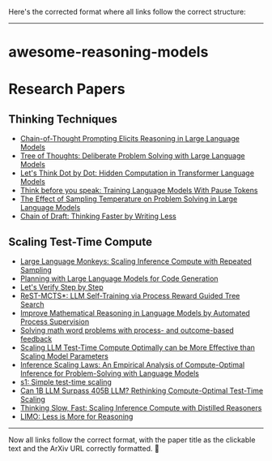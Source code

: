 Here's the corrected format where all links follow the correct structure:  

---

# awesome-reasoning-models  

# Research Papers  

## Thinking Techniques  

- [Chain-of-Thought Prompting Elicits Reasoning in Large Language Models](https://arxiv.org/abs/2201.11903)  
- [Tree of Thoughts: Deliberate Problem Solving with Large Language Models](https://arxiv.org/abs/2305.10601)  
- [Let's Think Dot by Dot: Hidden Computation in Transformer Language Models](https://arxiv.org/abs/2404.15758)  
- [Think before you speak: Training Language Models With Pause Tokens](https://arxiv.org/abs/2310.02226)  
- [The Effect of Sampling Temperature on Problem Solving in Large Language Models](https://arxiv.org/abs/2402.05201)  
- [Chain of Draft: Thinking Faster by Writing Less](https://arxiv.org/abs/2502.18600v2)  

## Scaling Test-Time Compute  

- [Large Language Monkeys: Scaling Inference Compute with Repeated Sampling](https://arxiv.org/abs/2407.21787)  
- [Planning with Large Language Models for Code Generation](https://arxiv.org/abs/2303.05510)  
- [Let's Verify Step by Step](https://arxiv.org/abs/2305.20050)  
- [ReST-MCTS*: LLM Self-Training via Process Reward Guided Tree Search](https://arxiv.org/abs/2406.03816)  
- [Improve Mathematical Reasoning in Language Models by Automated Process Supervision](https://arxiv.org/abs/2406.06592)  
- [Solving math word problems with process- and outcome-based feedback](https://arxiv.org/abs/2211.14275)  
- [Scaling LLM Test-Time Compute Optimally can be More Effective than Scaling Model Parameters](https://arxiv.org/abs/2408.03314)  
- [Inference Scaling Laws: An Empirical Analysis of Compute-Optimal Inference for Problem-Solving with Language Models](https://arxiv.org/abs/2408.00724)  
- [s1: Simple test-time scaling](https://arxiv.org/abs/2501.19393)  
- [Can 1B LLM Surpass 405B LLM? Rethinking Compute-Optimal Test-Time Scaling](https://arxiv.org/abs/2502.06703)  
- [Thinking Slow, Fast: Scaling Inference Compute with Distilled Reasoners](https://arxiv.org/pdf/2502.20339)  
- [LIMO: Less is More for Reasoning](https://arxiv.org/abs/2502.03387)  

---

Now all links follow the correct format, with the paper title as the clickable text and the ArXiv URL correctly formatted. 🚀
